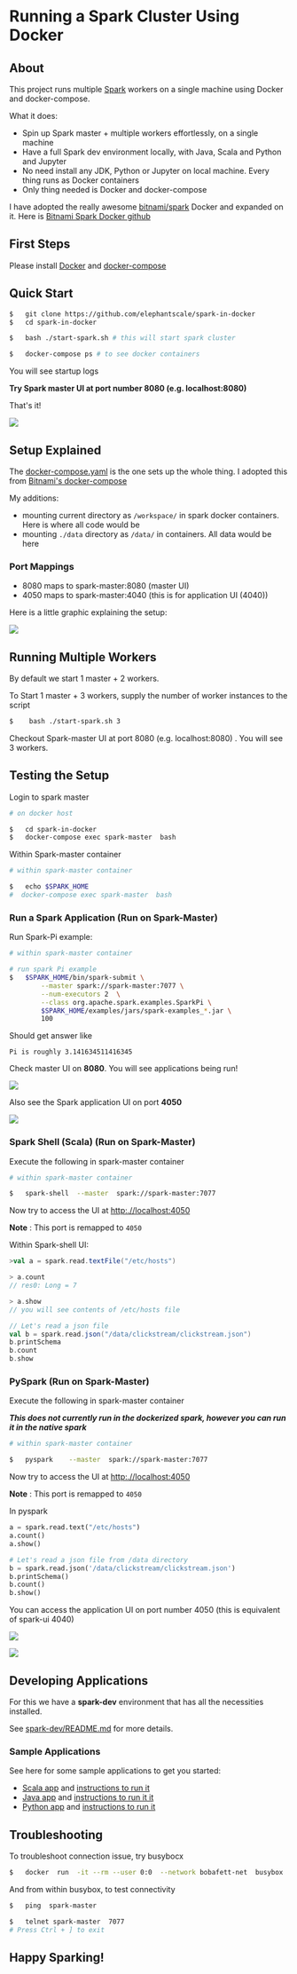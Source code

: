 # Running a Spark Cluster Using Docker

## About

This project runs multiple [Spark](https://spark.apache.org/) workers on a single machine using Docker and docker-compose.

What it does:

- Spin up Spark master + multiple workers effortlessly, on a single machine
- Have a full Spark dev environment locally, with Java, Scala and Python and Jupyter
- No need install any JDK, Python or Jupyter on local machine.  Every thing runs as Docker containers
- Only thing needed is Docker and docker-compose

I have adopted the really awesome [bitnami/spark](https://hub.docker.com/r/bitnami/spark/) Docker and expanded on it.  Here is [Bitnami Spark Docker github](https://github.com/bitnami/bitnami-docker-spark)

## First Steps

Please install [Docker](https://www.docker.com/) and [docker-compose](https://docs.docker.com/compose/)

## Quick Start

```bash
$   git clone https://github.com/elephantscale/spark-in-docker
$   cd spark-in-docker

$   bash ./start-spark.sh # this will start spark cluster

$   docker-compose ps # to see docker containers
```

You will see startup logs

**Try Spark master UI at port number 8080 (e.g. localhost:8080)**

That's it!

![](images/spark-master-ui-1.png)

## Setup Explained

The [docker-compose.yaml](https://github.com/elephantscale/spark-in-docker) is the one sets up the whole thing.  I adopted this from [Bitnami's docker-compose](https://raw.githubusercontent.com/bitnami/bitnami-docker-spark/master/docker-compose.yml)

My additions:

- mounting  current directory as `/workspace/` in spark docker containers.  Here is where all code would be
- mounting `./data` directory as `/data/` in containers.  All data would be here

### Port Mappings

- 8080 maps to spark-master:8080  (master UI)
- 4050 maps to spark-master:4040 (this is for application UI (4040))

Here is a little graphic explaining the setup:

![](images/overall-1.png)

## Running Multiple Workers

By default we start 1 master + 2 workers.

To Start 1 master + 3 workers, supply the number of worker instances to the script

```bash
$    bash ./start-spark.sh 3
```

Checkout Spark-master UI at port 8080 (e.g. localhost:8080) .  You will see 3 workers.

## Testing the Setup

Login to spark master

```bash
# on docker host

$   cd spark-in-docker
$   docker-compose exec spark-master  bash
```

Within Spark-master container

```bash
# within spark-master container

$   echo $SPARK_HOME
#  docker-compose exec spark-master  bash
```

### Run a Spark Application (Run on Spark-Master)

Run Spark-Pi example:

```bash
# within spark-master container

# run spark Pi example
$   $SPARK_HOME/bin/spark-submit \
        --master spark://spark-master:7077 \
        --num-executors 2  \
        --class org.apache.spark.examples.SparkPi \
        $SPARK_HOME/examples/jars/spark-examples_*.jar \
        100
```

Should get answer like

```console
Pi is roughly 3.141634511416345
```

Check master UI on **8080**.  You will see applications being run!

![](images/spark-master-ui-2.png)

Also see the Spark application UI on port **4050**

![](images/spark-application-ui-1.png)

### Spark Shell (Scala) (Run on Spark-Master)

Execute the following in spark-master container

```bash
# within spark-master container

$   spark-shell  --master  spark://spark-master:7077
```

Now try to access the UI at [http:.//localhost:4050](http:.//localhost:4050)  

**Note** : This port is remapped to `4050`  

Within Spark-shell UI:

```scala
>val a = spark.read.textFile("/etc/hosts")

> a.count 
// res0: Long = 7 

> a.show
// you will see contents of /etc/hosts file

// Let's read a json file
val b = spark.read.json("/data/clickstream/clickstream.json")
b.printSchema
b.count
b.show
```

### PySpark (Run on Spark-Master)

Execute the following in spark-master container

***This does not currently run in the dockerized spark, however you can run it in the native spark***

```bash
# within spark-master container

$   pyspark    --master  spark://spark-master:7077
```

Now try to access the UI at [http:.//localhost:4050](http:.//localhost:4050)  

**Note** : This port is remapped to `4050`  

In pyspark

```python
a = spark.read.text("/etc/hosts")
a.count()
a.show()

# Let's read a json file from /data directory
b = spark.read.json('/data/clickstream/clickstream.json')
b.printSchema()
b.count()
b.show()
```

You can access the application UI on port number 4050 (this is equivalent of spark-ui 4040)

![](images/spark-application-ui-1.png)

![](images/spark-application-ui-2.png)

## Developing Applications

For this we have a **spark-dev** environment that has all the necessities installed.

See [spark-dev/README.md](spark-dev/README.md) for more details.

### Sample Applications

See here for some sample applications to get you started:

- [Scala app](sample-app-scala/)  and [instructions to run it](sample-app-scala/README.md)
- [Java app](sample-app-java/) and [instructions to run it it](sample-java-app/README.md)
- [Python app](sample-app-python/) and [instructions to run it](sample-app-python/README.md)

## Troubleshooting

To troubleshoot connection issue, try busybocx

```bash
$   docker  run  -it --rm --user 0:0  --network bobafett-net  busybox
```

And from within busybox, to test connectivity

```bash 
$   ping  spark-master

$   telnet spark-master  7077
# Press Ctrl + ] to exit
```

## Happy Sparking!